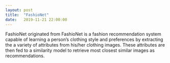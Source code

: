 ```yaml
---
layout: post
title:  "FashioNet"
date:   2019-11-21 22:00:00
---
```



FashioNet originated from FashioNet is a fashion recommendation system capable of learning a person’s clothing style and preferences by extracting the a variety of attributes from his/her clothing images. 
These attributes are then fed to a similarity model to retrieve most closest similar images as recommendations.